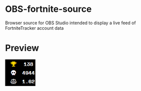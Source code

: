 # OBS-fortnite-source
Browser source for OBS Studio intended to display a live feed of FortniteTracker account data

# Preview
![](./preview.png)